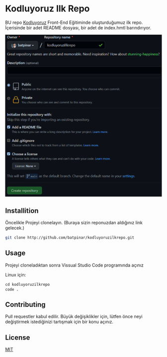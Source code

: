 # Kodluyoruz Ilk Repo
BU repo [Kodluyoruz](http://kodluyoruz.org) Front-End Eğitiminde oluşturduğumuz ilk repo. İçerisinde bir adet README dosyası, bir adet de index.hmtl barındırıyor.

![github](img/kodluyoruz.png)


## Installition

Öncelikle Projeyi clonelayın. (Buraya sizin reponuzdan aldığınız link gelecek.)

```bash
git clone http://github.com/batpinar/kodluyoruzilkrepo.git
```

## Usage

Projeyi cloneladıktan sonra Vissual Studio Code programında açınız

Linux için:
```linux
cd kodluyoruzilkrepo
code .
```

## Contributing
Pull requestler kabul edilir. Büyük değişiklikler için, lütfen önce neyi değiştirmek istediğinizi tartışmak için bir konu açınız.

## License
[MIT](https://choosealicense.com/licenses/mit/)